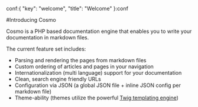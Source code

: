 conf:{
    "key": "welcome",
    "title": "Welcome"
}:conf

#Introducing Cosmo

Cosmo is a PHP based documentation engine that enables you to write your documentation in markdown files.

The current feature set includes:

- Parsing and rendering the pages from markdown files
- Custom ordering of articles and pages in your navigation
- Internationalization (multi language) support for your documentation
- Clean, search engine friendly URLs
- Configuration via JSON (a global JSON file + inline JSON config per markdown file)
- Theme-ability (themes utilize the powerful [Twig templating engine](http://twig.sensiolabs.org/))